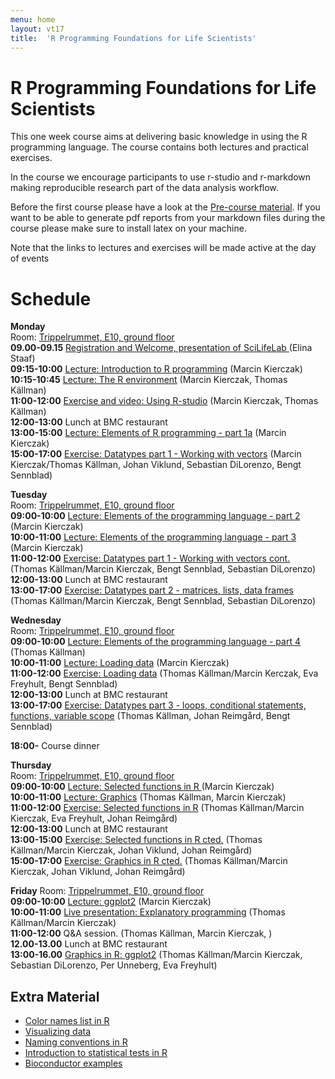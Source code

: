 ```yaml
---
menu: home
layout: vt17
title:  'R Programming Foundations for Life Scientists'
---
```


# R Programming Foundations for Life Scientists
This one week course aims at delivering basic knowledge in using the R
programming language. The course contains both lectures and practical
exercises.

In the course we encourage participants to use r-studio and
r-markdown making reproducible research part of the data analysis
workflow.

Before the first course please have a look at the [Pre-course
material](precourse). If you want to be able to generate pdf reports
from your markdown files during the course please make sure to install
latex on your machine.

Note that the links to lectures and exercises will be made active at the day of events
# Schedule

**Monday**<br>
Room: [Trippelrummet, E10, ground floor](../files/bmc_map.jpg)<br>
**09.00-09.15** [Registration and Welcome, presentation of SciLifeLab
](Lectures/Welcome.pdf) (Elina Staaf)<br>
**09:15-10:00** [Lecture: Introduction to R programming](lecture/Lecture_1_-_Introduction.pdf) (Marcin Kierczak)<br>
**10:15-10:45** [Lecture: The R environment](lecture/Lecture_2_-_REnvironment.pdf) (Marcin Kierczak, Thomas Källman)<br>
**11:00-12:00** [Exercise and video: Using R-studio](https://www.dropbox.com/s/3sy4ou2o8jh5syf/RCourseVideo.mov?dl=0) (Marcin Kierczak, Thomas Källman)<br>
**12:00-13:00** Lunch at BMC restaurant<br>
**13:00-15:00** [Lecture: Elements of R programming - part 1a](lecture/Lecture_3_-_Elements1.pdf) (Marcin Kierczak)<br>
**15:00-17:00** [Exercise: Datatypes part 1 - Working with vectors](exercise/DataTypes) (Marcin Kierczak/Thomas Källman, Johan Viklund, Sebastian DiLorenzo, Bengt Sennblad)<br>

**Tuesday**<br>
Room: [Trippelrummet, E10, ground floor](../files/bmc_map.jpg)<br>
**09:00-10:00** [Lecture: Elements of the programming language - part 2](lecture/Lecture_4_-_Elements2.pdf) (Marcin Kierczak)<br>
**10:00-11:00** [Lecture: Elements of the programming language - part 3](Lecture/lecture_5_-_Elements3.pdf) (Marcin Kierczak)<br>
**11:00-12:00** [Exercise: Datatypes part 1 - Working with vectors cont.](exercise/Vectors) (Thomas Källman/Marcin Kierczak, Bengt Sennblad, Sebastian DiLorenzo)<br>
**12:00-13:00** Lunch at BMC restaurant<br>
**13:00-17:00** [Exercise: Datatypes part 2 - matrices, lists, data frames](exercise/Dataframes) (Thomas Källman/Marcin Kierczak, Bengt Sennblad, Sebastian DiLorenzo)<br>

**Wednesday**<br>
Room: [Trippelrummet, E10, ground floor](../files/bmc_map.jpg)<br>
**09:00-10:00** [Lecture: Elements of the programming language - part 4](Lectures/...) (Thomas Källman)<br>
**10:00-11:00** [Lecture: Loading data](Lectures/...) (Marcin Kierczak)<br>
**11:00-12:00** [Exercise: Loading data](Exercises/...) (Thomas Källman/Marcin Kerczak, Eva Freyhult, Bengt Sennblad)<br>
**12:00-13:00** Lunch at BMC restaurant<br>
**13:00-17:00** [Exercise: Datatypes part 3 - loops, conditional statements, functions, variable scope](Exercises/...) (Thomas Källman, Johan Reimgård,  Bengt Sennblad)<br>

**18:00-** Course dinner

**Thursday**<br>
Room: [Trippelrummet, E10, ground floor](../files/bmc_map.jpg)<br>
**09:00-10:00** [Lecture: Selected functions in R ](Lectures/...) (Marcin Kierczak)<br>
**10:00-11:00** [Lecture: Graphics](Lectures/...) (Thomas Källman, Marcin Kierczak)<br>
**11:00-12:00** [Exercise: Selected functions in R](Exercises/...) (Thomas Källman/Marcin Kierczak, Eva Freyhult, Johan Reimgård)<br>
**12:00-13:00** Lunch at BMC restaurant<br>
**13:00-15:00** [Exercise: Selected functions in R cted.](Exercises/...) (Thomas Källman/Marcin Kierczak, Johan Viklund, Johan Reimgård)<br>
**15:00-17:00** [Exercise: Graphics in R cted.](Exercises/...) (Thomas Källman/Marcin Kierczak, Johan Viklund, Johan Reimgård)<br>

**Friday**
Room: [Trippelrummet, E10, ground floor](../files/bmc_map.jpg)<br>
**09:00-10:00** [Lecture: ggplot2](Lectures/...) (Marcin Kierczak)<br>
**10:00-11:00** [Live presentation: Explanatory programming](Lectures/...) (Thomas Källman/Marcin Kierczak)<br>
**11:00-12:00** Q&A session. (Thomas Källman, Marcin Kierczak, )<br>
**12.00-13.00** Lunch at BMC restaurant<br>
**13:00-16.00** [Graphics in R: ggplot2](Exercises/...) (Thomas Källman/Marcin Kierczak, Sebastian DiLorenzo, Per Unneberg, Eva Freyhult)<br>

## Extra Material
- [Color names list in R](../files/Rcolor.pdf)
- [Visualizing data](../files/rules_for_using_color.pdf)
- [Naming conventions in R](../files/Rnaming.pdf)
- [Introduction to statistical tests in R](../files/statests.pdf)
- [Bioconductor examples](https://f1000research.com/channels/bioconductor)
